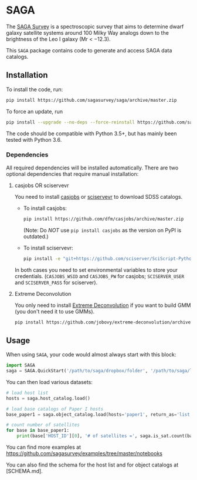 SAGA
====

The [SAGA Survey](http://sagasurvey.org/) is a spectroscopic survey that aims
to determine dwarf galaxy satellite systems around 100 Milky Way analogs down
to the brightness of the Leo I galaxy (Mr < −12.3).

This `SAGA` package contains code to generate and access SAGA data catalogs.


## Installation

To install the code, run:
```bash
pip install https://github.com/sagasurvey/saga/archive/master.zip
```

To force an update, run
```bash
pip install --upgrade --no-deps --force-reinstall https://github.com/sagasurvey/saga/archive/master.zip
```

The code should be compatible with Python 3.5+,
but has mainly been tested with Python 3.6.

### Dependencies

All required dependencies will be installed automatically.
There are two optional dependencies that require manual installation:

1. casjobs OR sciservevr

   You need to install [casjobs](https://github.com/dfm/casjobs) or [sciservevr](https://github.com/sciserver/SciScript-Python) to download SDSS catalogs.

   * To install casjobs:
     ```sh
     pip install https://github.com/dfm/casjobs/archive/master.zip
     ```
     (Note: Do *NOT* use `pip install casjobs` as the version on PyPI is outdated.)

   * To install sciservevr:
     ```sh
     pip install -e "git+https://github.com/sciserver/SciScript-Python.git@sciserver-v2.0.13#egg=SciServer-2.0.13&subdirectory=py3"
     ```
   In both cases you need to set environmental variables to store your credentials. (`CASJOBS_WSID` and `CASJOBS_PW` for casjobs; `SCISERVER_USER` and `SCISERVER_PASS` for sciserver).

2. Extreme Deconvolution

   You only need to install [Extreme Deconvolution](https://github.com/jobovy/extreme-deconvolution) if you want to build GMM (you don't need it to use GMMs).

   ```sh
   pip install https://github.com/jobovy/extreme-deconvolution/archive/master.zip
   ```


## Usage

When using `SAGA`, your code would almost always start with this block:

```python
import SAGA
saga = SAGA.QuickStart('/path/to/saga/dropbox/folder', '/path/to/saga/local/folder')
```

You can then load various datasets:

```python
# load host list
hosts = saga.host_catalog.load()

# load base catalogs of Paper I hosts
base_paper1 = saga.object_catalog.load(hosts='paper1', return_as='list')

# count number of satellites
for base in base_paper1:
    print(base['HOST_ID'][0], '# of satellites =', saga.is_sat.count(base))
```

You can find more examples at https://github.com/sagasurvey/examples/tree/master/notebooks

You can also find the schema for the host list and for object catalogs at [SCHEMA.md].
